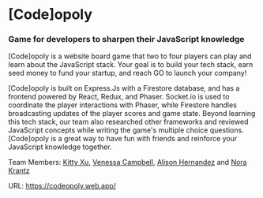 # \[Code]opoly
### Game for developers to sharpen their JavaScript knowledge 

\[Code]opoly is a website board game that two to four players can play and learn about the JavaScript stack. Your goal is to build your tech stack, earn seed money to fund your startup, and reach GO to launch your company! 

\[Code]opoly is built on Express.Js with a Firestore database, and has a frontend powered by React, Redux, and Phaser. Socket.io is used to coordinate the player interactions with Phaser, while Firestore handles broadcasting updates of the player scores and game state. Beyond learning this tech stack, our team also researched other frameworks and reviewed JavaScript concepts while writing the game's multiple choice questions. \[Code]opoly is a great way to have fun with friends and reinforce your JavaScript knowledge together.

Team Members: [Kitty Xu](https://github.com/kxu9846), [Venessa Campbell](https://github.com/venessa2020), [Alison Hernandez](https://github.com/alison-hernandez) and [Nora Krantz](https://github.com/norakrantz) 

URL: https://codeopoly.web.app/
